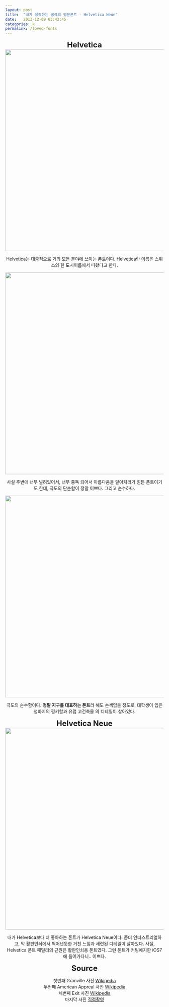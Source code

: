 ```yaml
---
layout: post
title:  "내가 생각하는 궁극의 영문폰트 - Helvetica Neue"
date:   2013-12-09 03:42:45
categories: k
permalink: /loved-fonts
---
```

<center>

<div style="font-size: 24px;"><b>Helvetica</b></div>

<img src="http://farm8.staticflickr.com/7308/11274951914_2f20cbb16d_o.jpg" width="640">

Helvetica는 대중적으로 거의 모든 분야에 쓰이는 폰트이다. Helvetica란 이름은 스위스의 한 도시이름에서 따왔다고 한다.

<img src="http://farm4.staticflickr.com/3749/11275096634_179e647516_z.jpg" width="640">

사실 주변에 너무 널려있어서, 너무 중독 되어서 아름다움을 알아치리기 힘든 폰트이기도 한데, 극도의 단순함이 정말 이쁘다. 
그리고 순수하다.

<img src="http://farm8.staticflickr.com/7291/11275441893_849c742eac_z.jpg" width="640">

극도의 순수함이다. <b>정말 지구를 대표하는 폰트</b>라 해도 손색없을 정도로, 대학생이 입은 청바지의 펑키함과 유럽 고건축물 
의 디테일이 살아있다.

<div style="font-size: 24px;"><b>Helvetica Neue</b></div>

<img src="http://farm8.staticflickr.com/7452/11274685415_ec4317d496_o.jpg" width="640">

내가 Helvetica보다 더 좋아하는 폰트가 Helvetica Neue이다. 좀더 인더스트리얼하고, 막 활판인쇠에서 찍어낸듯한 거친 느낌과
세련된 디테일이 살아있다. 사실, Helvetica 폰트 패밀리의 근원은 활판인쇠용 폰트였다. 그런 폰트가 커팅에지한 iOS7에 들어가다니.. 이쁘다.



<div style="font-size: 24px;"><b>Source</b></div>

첫번째 Granville 사진 <a href="http://en.wikipedia.org/wiki/File:Granville_CTA_sign.jpg">Wikipedia</a> <br />
두번째 American Appreal 사진 <a href="http://en.wikipedia.org/wiki/File:American_Apparel,_Briggate_(20th_February_2013).JPG">Wikipedia</a> <br />
세번째 Exit 사진 <a href="http://en.wikipedia.org/wiki/File:NYC_Subway_Turnstile_Exit_Light.jpg">Wikipedia</a> <br />
마지막 사진 <a href="#">직접촬영</a> 

</center>

